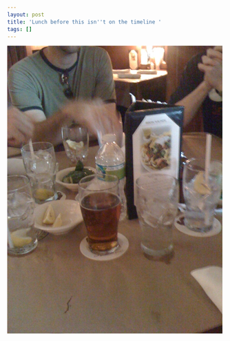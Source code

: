 ```yaml
---
layout: post
title: 'Lunch before this isn''t on the timeline '
tags: []
---
```


<p>
<div class='p_embed p_image_embed'>
<img alt="Image" height="667" src="/images/14590036-image.jpg" width="500" />

</div>
</p>
